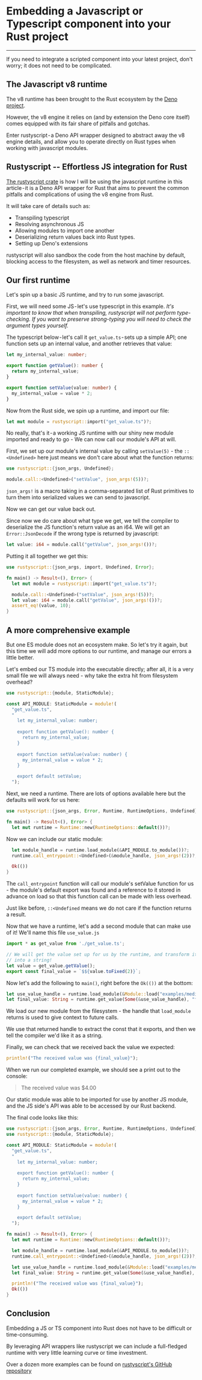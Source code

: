 # Embedding a Javascript or Typescript component into your Rust project
---

If you need to integrate a scripted component into your latest project, don't worry; it does not need to be complicated.

## The Javascript v8 runtime
The v8 runtime has been brought to the Rust ecosystem by the [Deno project](https://deno.com/).

However, the v8 engine it relies on (and by extension the Deno core itself) comes equipped with its fair share of pitfalls and gotchas.

Enter rustyscript - a Deno API wrapper designed to abstract away the v8 engine details, and allow you to operate directly on Rust types when working with javascript modules.

## Rustyscript -- Effortless JS integration for Rust
[The rustyscript crate](https://crates.io/crates/rustyscript) is how I will be using the javascript runtime in this article - it is a Deno API wrapper for Rust that aims to prevent the common pitfalls and complications of using the v8 engine from Rust.

It will take care of details such as: 
- Transpiling typescript
- Resolving asynchronous JS
- Allowing modules to import one another
- Deserializing return values back into Rust types.
- Setting up Deno's extensions

rustyscript will also sandbox the code from the host machine by default, blocking access to the filesystem, as well as network and timer resources.

## Our first runtime

Let's spin up a basic JS runtime, and try to run some javascript.

First, we will need some JS - let's use typescript in this example. *It's important to know that when transpiling, rustyscript will not perform type-checking. If you want to preserve strong-typing you will need to check the argument types yourself.*

The typescript below - let's call it `get_value.ts` - sets up a simple API; one function sets up an internal value, and another retrieves that value:

```typescript
let my_internal_value: number;

export function getValue(): number {
  return my_internal_value;
}

export function setValue(value: number) {
  my_internal_value = value * 2;
}
```

Now from the Rust side, we spin up a runtime, and import our file:

```rust
let mut module = rustyscript::import("get_value.ts")?;
```

No really, that's it - a working JS runtime with our shiny new module imported and ready to go - We can now call our module's API at will.

First, we set up our module's internal value by calling `setValue(5)` - the `::<Undefined>` here just means we don't care about what the function returns:

```rust
use rustyscript::{json_args, Undefined};

module.call::<Undefined>("setValue", json_args!(5))?;
```

`json_args!` is a macro taking in a comma-separated list of Rust primitives to turn them into serialized values we can send to javascript.

Now we can get our value back out. 

Since now we do care about what type we get, we tell the compiler to deserialize the JS function's return value as an i64. We will get an `Error::JsonDecode` if the wrong type is returned by javascript:

```rust
let value: i64 = module.call("getValue", json_args!())?;
```

Putting it all together we get this:

```rust
use rustyscript::{json_args, import, Undefined, Error};

fn main() -> Result<(), Error> {
  let mut module = rustyscript::import("get_value.ts")?;

  module.call::<Undefined>("setValue", json_args!(5))?;
  let value: i64 = module.call("getValue", json_args!())?;
  assert_eq!(value, 10);
}
```

## A more comprehensive example

But one ES module does not an ecosystem make. So let's try it again, but this time we will add more options to our runtime, and manage our errors a little better.

Let's embed our TS module into the executable directly; after all, it is a very small file we will always need - why take the extra hit from filesystem overhead?

```rust
use rustyscript::{module, StaticModule};

const API_MODULE: StaticModule = module!(
  "get_value.ts",
  "
    let my_internal_value: number;
    
    export function getValue(): number {
      return my_internal_value;
    }
    
    export function setValue(value: number) {
      my_internal_value = value * 2;
    }

    export default setValue;
  ");
```

Next, we need a runtime. There are lots of options available here but the defaults will work for us here:

```rust
use rustyscript::{json_args, Error, Runtime, RuntimeOptions, Undefined};

fn main() -> Result<(), Error> {
  let mut runtime = Runtime::new(RuntimeOptions::default())?;
```

Now we can include our static module:

```rust
  let module_handle = runtime.load_module(&API_MODULE.to_module())?;
  runtime.call_entrypoint::<Undefined>(&module_handle, json_args!(2))?;

  Ok(())
}
```

The `call_entrypoint` function will call our module's setValue function for us - the module's default export was found and a reference to it stored in advance on load so that this function call can be made with less overhead.

Just like before, `::<Undefined` means we do not care if the function returns a result.

Now that we have a runtime, let's add a second module that can make use of it! We'll name this file `use_value.js`

```javascript
import * as get_value from './get_value.ts';

// We will get the value set up for us by the runtime, and transform it
// into a string!
let value = get_value.getValue();
export const final_value = `$${value.toFixed(2)}`;
```

Now let's add the following to `main()`, right before the `Ok(())` at the bottom:

```rust
let use_value_handle = runtime.load_module(&Module::load("examples/medium.js")?)?;
let final_value: String = runtime.get_value(Some(&use_value_handle), "final_value")?;
```

We load our new module from the filesystem - the handle that `load_module` returns is used to give context to future calls.

We use that returned handle to extract the const that it exports, and then we tell the compiler we'd like it as a string.

Finally, we can check that we received back the value we expected:

```rust
println!("The received value was {final_value}");
```

When we run our completed example, we should see a print out to the console:

> The received value was $4.00

Our static module was able to be imported for use by another JS module, and the JS side's API was able to be accessed by our Rust backend.

The final code looks like this:

```rust
use rustyscript::{json_args, Error, Runtime, RuntimeOptions, Undefined};
use rustyscript::{module, StaticModule};

const API_MODULE: StaticModule = module!(
  "get_value.ts",
  "
    let my_internal_value: number;
    
    export function getValue(): number {
      return my_internal_value;
    }
    
    export function setValue(value: number) {
      my_internal_value = value * 2;
    }

    export default setValue;
  ");

fn main() -> Result<(), Error> {
  let mut runtime = Runtime::new(RuntimeOptions::default())?;

  let module_handle = runtime.load_module(&API_MODULE.to_module())?;
  runtime.call_entrypoint::<Undefined>(&module_handle, json_args!(2))?;

  let use_value_handle = runtime.load_module(&Module::load("examples/medium.js")?)?;
  let final_value: String = runtime.get_value(Some(&use_value_handle), "final_value")?;

  println!("The received value was {final_value}");
  Ok(())
}
```

## Conclusion

Embedding a JS or TS component into Rust does not have to be difficult or time-consuming.

By leveraging API wrappers like rustyscript we can include a full-fledged runtime with very little learning curve or time investment. 

Over a dozen more examples can be found on [rustyscript's GitHub repository](https://github.com/rscarson/rustyscript)